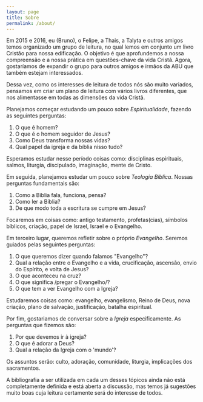 ```yaml
---
layout: page
title: Sobre
permalink: /about/
---
```


Em 2015 e 2016, eu (Bruno), o Felipe, a Thais, a Talyta e outros amigos
temos organizado um grupo de leitura, no qual lemos em conjunto um livro
Cristão para nossa edificação. O objetivo é que aprofundemos a nossa
compreensão e a nossa prática em questões-chave da vida Cristã. Agora,
gostaríamos de expandir o grupo para outros amigos e irmãos da ABU que
também estejam interessados.

Dessa vez, como os interesses de leitura de todos nós são muito variados,
pensamos em criar um plano de leitura com vários livros diferentes, que
nos alimentasse em todas as dimensões da vida Cristã. 

Planejamos começar
estudando um pouco sobre *Espiritualidade*, fazendo as seguintes perguntas:

1. O que é homem?
1. O que é o homem seguidor de Jesus?
1. Como Deus transforma nossas vidas?
1. Qual papel da igreja e da bíblia nisso tudo?

Esperamos estudar nesse período coisas como: disciplinas espirituais,
salmos, liturgia, discipulado, imaginação, mente de Cristo.

Em seguida, planejamos estudar um pouco sobre *Teologia Bíblica*. Nossas
perguntas fundamentais são:

1. Como a Bíblia fala, funciona, pensa? 
1. Como ler a Bíblia? 
1. De que modo toda a escritura se cumpre em Jesus?

Focaremos em coisas como: antigo testamento, profetas(cias), símbolos
bíblicos, criação, papel de Israel, Israel e o Evangelho.

Em terceiro lugar, queremos refletir sobre o próprio *Evangelho*.
Seremos guiados pelas seguintes perguntas:

1. O que queremos dizer quando falamos "Evangelho"?
1. Qual a relação entre o Evangelho e a vida, crucificação, ascensão, envio do Espírito, e volta de Jesus?
1. O que aconteceu na cruz?
1. O que significa /pregar o Evangelho/?
1. O que tem a ver Evangelho com a Igreja?

Estudaremos coisas como: evangelho, evangelismo, Reino de Deus, nova
criação, plano de salvação, justificação, batalha espiritual.

Por fim, gostariamos de conversar sobre a *Igreja* especificamente. As
perguntas que fizemos são:

1. Por que devemos ir à igreja? 
1. O que é adorar a Deus?
1. Qual a relação da Igreja com o 'mundo'?

Os assuntos serão: culto, adoração, comunidade, liturgia, implicações dos
sacramentos.

A bibliografia a ser utilizada em cada um desses tópicos ainda não está
completamente definida e está aberta a discussão, mas temos já sugestões
muito boas cuja leitura certamente será do interesse de todos.

